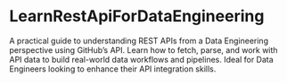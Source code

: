 # LearnRestApiForDataEngineering
A practical guide to understanding REST APIs from a Data Engineering perspective using GitHub’s API. Learn how to fetch, parse, and work with API data to build real-world data workflows and pipelines. Ideal for Data Engineers looking to enhance their API integration skills.
